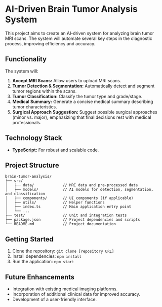 # AI-Driven Brain Tumor Analysis System

This project aims to create an AI-driven system for analyzing brain tumor MRI scans.  The system will automate several key steps in the diagnostic process, improving efficiency and accuracy.

## Functionality

The system will:

1. **Accept MRI Scans:** Allow users to upload MRI scans.
2. **Tumor Detection & Segmentation:** Automatically detect and segment tumor regions within the scans.
3. **Tumor Classification:** Classify the tumor type and grade/stage.
4. **Medical Summary:** Generate a concise medical summary describing tumor characteristics.
5. **Surgical Approach Suggestion:** Suggest possible surgical approaches (minor vs. major), emphasizing that final decisions rest with medical professionals.

## Technology Stack

- **TypeScript:** For robust and scalable code.

## Project Structure

```
brain-tumor-analysis/
├── src/
│   ├── data/             // MRI data and pre-processed data
│   ├── models/           // AI models for detection, segmentation, and classification
│   ├── components/       // UI components (if applicable)
│   ├── utils/            // Helper functions
│   ├── index.ts          // Main application entry point
│   └── ...
├── test/                 // Unit and integration tests
├── package.json          // Project dependencies and scripts
└── README.md             // Project documentation
```

## Getting Started

1. Clone the repository: `git clone [repository URL]`
2. Install dependencies: `npm install`
3. Run the application: `npm start`


## Future Enhancements

- Integration with existing medical imaging platforms.
- Incorporation of additional clinical data for improved accuracy.
- Development of a user-friendly interface.
